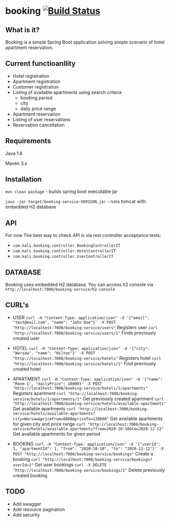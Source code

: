 # booking [![Build Status](https://travis-ci.org/krzysztofka/booking.svg)](http://travis-ci.org/krzysztofka/booking?branch=master)

What is it?
-----------

Booking is a simple Spring Boot application solving simple scenario of hotel apartment reservation.


Current functioanllity
-----------------------

* Hotel registration
* Apartment registration
* Customer registration
* Listing of available apartments using search criteria
  * booking period
  * city
  * daily price range
* Apartment reservation
* Listing of user reservations
* Reservation cancellation

Requirements
------------

Java 1.8

Maven 3.x

Installation
------------

`mvn clean package` - builds spring boot executable jar

`java -jar target/booking-service-VERSION.jar` - runs tomcat with embedded H2 database

API
---
For now The best way to check API is via rest controller acceptance tests:
* `com.kali.booking.controller.BookingControllerIT`
* `com.kali.booking.controller.HotelControllerIT`
* `com.kali.booking.controller.UserControllerIT`

DATABASE
--------
Booking uses embedded H2 database.
You can access h2 console via `http://localhost:7000/booking-service/h2-console`

CURL's
------

* USER
`curl -H "Content-Type: application/json" -d '{"email": "test@mail.com", "name": "John Doe"}' -X POST "http://localhost:7000/booking-service/users"` Registers user
`curl "http://localhost:7000/booking-service/users/1"` Finds previously created user

* HOTEL
`curl -H "Content-Type: application/json" -d '{"city": "Warsaw", "name": "Hilton"}' -X POST "http://localhost:7000/booking-service/hotels"` Registers hotel
`curl "http://localhost:7000/booking-service/hotels/1"` Find previously created hotel

* APARTMENT
`curl -H "Content-Type: application/json" -d '{"name": "Room 1", "dailyPrice": 10000}' -X POST "http://localhost:7000/booking-service/hotels/1/apartments"` Registers apartment
`curl "http://localhost:7000/booking-service/hotels/1/apartments/1"` Get previously created apartment
`curl "http://localhost:7000/booking-service/hotels/available-apartments"` Get available apartments
`curl "http://localhost:7000/booking-service/hotels/available-apartments?city=Warsaw&priceFrom=8000&priceTo=120000"` Get available apartments for given city and price range
`curl "http://localhost:7000/booking-service/hotels/available-apartments?from=2020-10-10&to=2020-12-12"` Get available apartments for given period

* BOOKING
`curl -H "Content-Type: application/json" -d '{"userId": 1, "apartmentId": 1, "from": "2020-10-10", "to": "2020-12-12"}' -X POST "http://localhost:7000/booking-service/bookings"` Create a booking
`curl "http://localhost:7000/booking-service/bookings?userId=1"` Get user bookings
`curl -X DELETE "http://localhost:7000/booking-service/bookings/1"` Delete previously created booking

TODO
----
* Add swagger
* Add resource pagination
* Add security